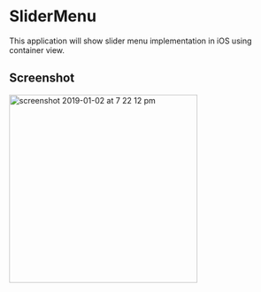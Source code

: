 # SliderMenu
This application will show slider menu implementation in iOS using container view.

## Screenshot
<img width="340" alt="screenshot 2019-01-02 at 7 22 12 pm" src="https://user-images.githubusercontent.com/30712300/50594747-c5b69680-0ec3-11e9-99cf-63640010a49a.png">
